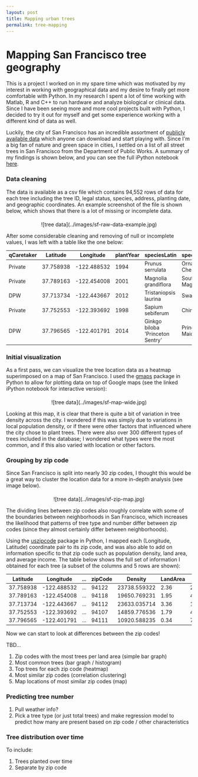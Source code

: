 ```yaml
---
layout: post
title: Mapping urban trees
permalink: tree-mapping
---
```


# Mapping San Francisco tree geography

This is a project I worked on in my spare time which was motivated by my interest in working with geographical data and my desire to finally get more comfortable with Python. In my research I spent a lot of time working with Matlab, R and C++ to run hardware and analyze biological or clinical data. Since I have been seeing more and more cool projects built with Python, I decided to try it out for myself and get some experience working with a different kind of data as well. 

Luckily, the city of San Francisco has an incredible assortment of [publicly available data](https://data.sfgov.org/) which anyone can download and start playing with. Since I'm a big fan of nature and green space in cities, I settled on a list of all street trees in San Francisco from the Department of Public Works. A summary of my findings is shown below, and you can see the full iPython notebook [here](http://nbviewer.jupyter.org/github/liviaz/liviaz.github.io/blob/master/files/TreeMapping.ipynb).

### Data cleaning 

The data is available as a csv file which contains 94,552 rows of data for each tree including the tree ID, legal status, species, address, planting date, and geographic coordinates. An example screenshot of the file is shown below, which shows that there is a lot of missing or incomplete data. 

<div style="width:500px; margin:auto; margin-top: 20px; text-align: center;" markdown="1">
![tree data](../images/sf-raw-data-example.jpg)
</div>

After some considerable cleaning and removing of null or incomplete values, I was left with a table like the one below:

qCaretaker | Latitude | Longitude | plantYear | speciesLatin | speciesCommon
-----------|----------|-----------|-----------|--------------|--------------
Private	| 37.758938	| -122.488532 | 1994 | Prunus serrulata | Ornamental Cherry
Private | 37.789163 | -122.454008 | 2001 | Magnolia grandiflora | Southern Magnolia
DPW | 37.713734 | -122.443667 | 2012 | Tristaniopsis laurina | Swamp Myrtle
Private | 37.752553 | -122.393692 | 1998 | Sapium sebiferum | Chinese Tallow
DPW | 37.796565 | -122.401791 | 2014 | Ginkgo biloba 'Princeton Sentry' | Princeton Sentry Maidenhair

### Initial visualization 

As a first pass, we can visualize the tree location data as a heatmap superimposed on a map of San Francisco. I used the [gmaps](http://jupyter-gmaps.readthedocs.io/en/latest/#) package in Python to allow for plotting data on top of Google maps (see the linked iPython notebook for interactive version): 

<div style="width:500px; margin:auto; margin-top: 20px; text-align: center;" markdown="1">
![tree data](../images/sf-map-wide.jpg)
</div>

Looking at this map, it is clear that there is quite a bit of variation in tree density across the city. I wondered if this was simply due to variations in local population density, or if there were other factors that influenced where the city chose to plant trees. There were also over 300 different types of trees included in the database; I wondered what types were the most common, and if this also varied with location or other factors.   

### Grouping by zip code

Since San Francisco is split into nearly 30 zip codes, I thought this would be a great way to cluster the location data for a more in-depth analysis (see image below). 

<div style="width:300px; margin:auto; margin-top: 20px; text-align: center;" markdown="1">
![tree data](../images/sf-zip-map.jpg)
</div>

The dividing lines between zip codes also roughly correlate with some of the boundaries between neighborhoods in San Francisco, which increases the likelihood that patterns of tree type and number differ between zip codes (since they almost certainly differ between neighborhoods). 

Using the [uszipcode](https://github.com/MacHu-GWU/uszipcode-project) package in Python, I mapped each (Longitude, Latitude) coordinate pair to its zip code, and was also able to add on information specific to that zip code such as population density, land area, and average income. The table below shows the full set of information I obtained for each tree (a subset of the columns and 5 rows are shown):

Latitude | Longitude | ... | zipCode | Density | LandArea | Wealthy
---------|-----------|-----|---------|---------|----------|---------
37.758938 | -122.488532 | ... | 94122 | 23738.559322 | 2.36 | 26177.898131
37.789163 | -122.454008 | ... | 94118 | 19650.769231 | 1.95 | 41202.501083
37.713734 | -122.443667 | ... | 94112 | 23633.035714 | 3.36 | 18441.943280
37.752553 | -122.393692 | ... | 94107 | 14859.776536 | 1.79 | 49267.061356
37.796565 | -122.401791 | ... | 94111 | 10920.588235 | 0.34 | 70755.44142

Now we can start to look at differences between the zip codes! 

TBD...

1. Zip codes with the most trees per land area (simple bar graph)
2. Most common trees (bar graph / histogram)
3. Top trees for each zip code (heatmap)
4. Most similar zip codes (correlation clustering)
5. Map locations of most similar zip codes (map)

### Predicting tree number

1. Pull weather info?
2. Pick a tree type (or just total trees) and make regression model to predict how many are present based on zip code / other characteristics


### Tree distribution over time

To include:
1. Trees planted over time
2. Separate by zip code










